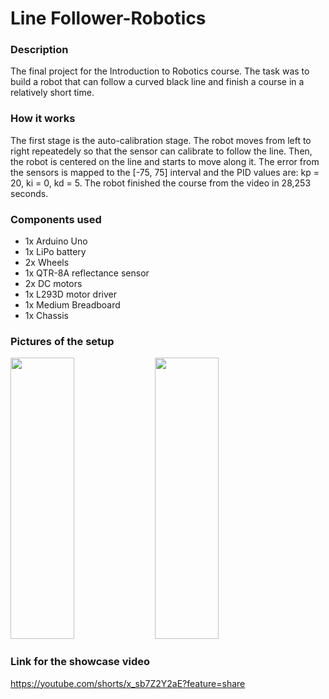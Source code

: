 # Line Follower-Robotics

### Description
The final project for the Introduction to Robotics course. The task was to build a robot that can follow a curved black line and finish a course in a relatively short time.

### How it works
The first stage is the auto-calibration stage. The robot moves from left to right repeatedely so that the sensor can calibrate to follow the line. Then, the robot is centered on the line and starts to move along it. The error from the sensors is mapped to the [-75, 75] interval and the PID values are: kp = 20, ki = 0, kd = 5. The robot finished the course from the video in 28,253 seconds.

### Components used
- 1x Arduino Uno
- 1x LiPo battery
- 2x Wheels
- 1x QTR-8A reflectance sensor
- 2x DC motors
- 1x L293D motor driver
- 1x Medium Breadboard
- 1x Chassis

### Pictures of the setup
<p float = "left">
    <img src = "https://user-images.githubusercontent.com/34553466/213790870-2a804666-dff5-43f1-ad84-7afbe32d9219.jpeg" height = "450" width = 45%>
    <img src = "https://user-images.githubusercontent.com/34553466/213791251-e5cfe95e-2b80-4476-bd65-dcf9d1ceac72.jpeg" height = "450" width = 45%>
</p>

### Link for the showcase video
https://youtube.com/shorts/x_sb7Z2Y2aE?feature=share
